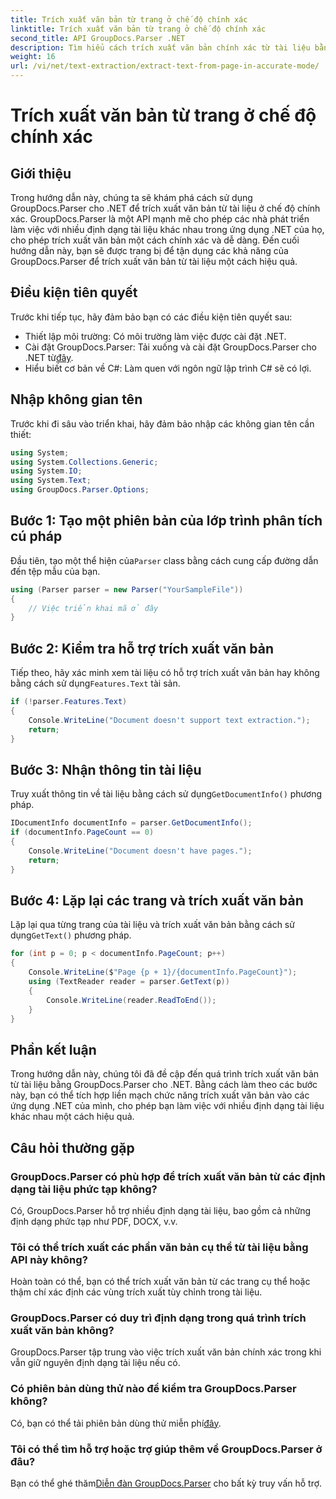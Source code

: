 ```yaml
---
title: Trích xuất văn bản từ trang ở chế độ chính xác
linktitle: Trích xuất văn bản từ trang ở chế độ chính xác
second_title: API GroupDocs.Parser .NET
description: Tìm hiểu cách trích xuất văn bản chính xác từ tài liệu bằng GroupDocs.Parser cho .NET trong hướng dẫn toàn diện này.
weight: 16
url: /vi/net/text-extraction/extract-text-from-page-in-accurate-mode/
---
```


# Trích xuất văn bản từ trang ở chế độ chính xác

## Giới thiệu
Trong hướng dẫn này, chúng ta sẽ khám phá cách sử dụng GroupDocs.Parser cho .NET để trích xuất văn bản từ tài liệu ở chế độ chính xác. GroupDocs.Parser là một API mạnh mẽ cho phép các nhà phát triển làm việc với nhiều định dạng tài liệu khác nhau trong ứng dụng .NET của họ, cho phép trích xuất văn bản một cách chính xác và dễ dàng. Đến cuối hướng dẫn này, bạn sẽ được trang bị để tận dụng các khả năng của GroupDocs.Parser để trích xuất văn bản từ tài liệu một cách hiệu quả.
## Điều kiện tiên quyết
Trước khi tiếp tục, hãy đảm bảo bạn có các điều kiện tiên quyết sau:
- Thiết lập môi trường: Có môi trường làm việc được cài đặt .NET.
-  Cài đặt GroupDocs.Parser: Tải xuống và cài đặt GroupDocs.Parser cho .NET từ[đây](https://releases.groupdocs.com/parser/net/).
- Hiểu biết cơ bản về C#: Làm quen với ngôn ngữ lập trình C# sẽ có lợi.
## Nhập không gian tên
Trước khi đi sâu vào triển khai, hãy đảm bảo nhập các không gian tên cần thiết:
```csharp
using System;
using System.Collections.Generic;
using System.IO;
using System.Text;
using GroupDocs.Parser.Options;
```
## Bước 1: Tạo một phiên bản của lớp trình phân tích cú pháp
 Đầu tiên, tạo một thể hiện của`Parser` class bằng cách cung cấp đường dẫn đến tệp mẫu của bạn.
```csharp
using (Parser parser = new Parser("YourSampleFile"))
{
    // Việc triển khai mã ở đây
}
```
## Bước 2: Kiểm tra hỗ trợ trích xuất văn bản
 Tiếp theo, hãy xác minh xem tài liệu có hỗ trợ trích xuất văn bản hay không bằng cách sử dụng`Features.Text` tài sản.
```csharp
if (!parser.Features.Text)
{
    Console.WriteLine("Document doesn't support text extraction.");
    return;
}
```
## Bước 3: Nhận thông tin tài liệu
 Truy xuất thông tin về tài liệu bằng cách sử dụng`GetDocumentInfo()` phương pháp.
```csharp
IDocumentInfo documentInfo = parser.GetDocumentInfo();
if (documentInfo.PageCount == 0)
{
    Console.WriteLine("Document doesn't have pages.");
    return;
}
```
## Bước 4: Lặp lại các trang và trích xuất văn bản
 Lặp lại qua từng trang của tài liệu và trích xuất văn bản bằng cách sử dụng`GetText()` phương pháp.
```csharp
for (int p = 0; p < documentInfo.PageCount; p++)
{
    Console.WriteLine($"Page {p + 1}/{documentInfo.PageCount}");
    using (TextReader reader = parser.GetText(p))
    {
        Console.WriteLine(reader.ReadToEnd());
    }
}
```
## Phần kết luận
Trong hướng dẫn này, chúng tôi đã đề cập đến quá trình trích xuất văn bản từ tài liệu bằng GroupDocs.Parser cho .NET. Bằng cách làm theo các bước này, bạn có thể tích hợp liền mạch chức năng trích xuất văn bản vào các ứng dụng .NET của mình, cho phép bạn làm việc với nhiều định dạng tài liệu khác nhau một cách hiệu quả.

## Câu hỏi thường gặp
### GroupDocs.Parser có phù hợp để trích xuất văn bản từ các định dạng tài liệu phức tạp không?
Có, GroupDocs.Parser hỗ trợ nhiều định dạng tài liệu, bao gồm cả những định dạng phức tạp như PDF, DOCX, v.v.
### Tôi có thể trích xuất các phần văn bản cụ thể từ tài liệu bằng API này không?
Hoàn toàn có thể, bạn có thể trích xuất văn bản từ các trang cụ thể hoặc thậm chí xác định các vùng trích xuất tùy chỉnh trong tài liệu.
### GroupDocs.Parser có duy trì định dạng trong quá trình trích xuất văn bản không?
GroupDocs.Parser tập trung vào việc trích xuất văn bản chính xác trong khi vẫn giữ nguyên định dạng tài liệu nếu có.
### Có phiên bản dùng thử nào để kiểm tra GroupDocs.Parser không?
 Có, bạn có thể tải phiên bản dùng thử miễn phí[đây](https://releases.groupdocs.com/).
### Tôi có thể tìm hỗ trợ hoặc trợ giúp thêm về GroupDocs.Parser ở đâu?
 Bạn có thể ghé thăm[Diễn đàn GroupDocs.Parser](https://forum.groupdocs.com/c/parser/17) cho bất kỳ truy vấn hỗ trợ.